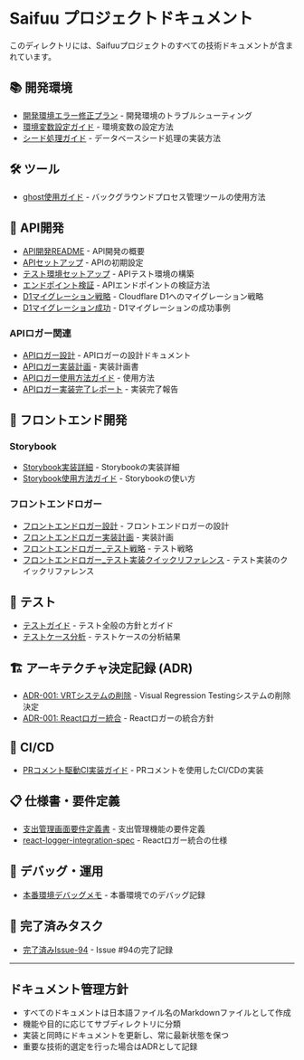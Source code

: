 # Saifuu プロジェクトドキュメント

このディレクトリには、Saifuuプロジェクトのすべての技術ドキュメントが含まれています。

## 📚 開発環境

- [開発環境エラー修正プラン](./開発環境エラー修正プラン.md) - 開発環境のトラブルシューティング
- [環境変数設定ガイド](./環境変数設定ガイド.md) - 環境変数の設定方法
- [シード処理ガイド](./シード処理ガイド.md) - データベースシード処理の実装方法

## 🛠 ツール

- [ghost使用ガイド](./tools/ghost使用ガイド.md) - バックグラウンドプロセス管理ツールの使用方法

## 🔌 API開発

- [API開発README](./API開発/README.md) - API開発の概要
- [APIセットアップ](./API開発/setup.md) - APIの初期設定
- [テスト環境セットアップ](./API開発/test-environment-setup.md) - APIテスト環境の構築
- [エンドポイント検証](./API開発/endpoint-verification.md) - APIエンドポイントの検証方法
- [D1マイグレーション戦略](./API開発/d1-migration-strategy.md) - Cloudflare D1へのマイグレーション戦略
- [D1マイグレーション成功](./API開発/d1-migration-success.md) - D1マイグレーションの成功事例

### APIロガー関連

- [APIロガー設計](./APIロガー設計.md) - APIロガーの設計ドキュメント
- [APIロガー実装計画](./APIロガー実装計画.md) - 実装計画書
- [APIロガー使用方法ガイド](./APIロガー使用方法ガイド.md) - 使用方法
- [APIロガー実装完了レポート](./APIロガー実装完了レポート.md) - 実装完了報告

## 🎨 フロントエンド開発

### Storybook

- [Storybook実装詳細](./storybook/実装詳細.md) - Storybookの実装詳細
- [Storybook使用方法ガイド](./storybook/使用方法ガイド.md) - Storybookの使い方

### フロントエンドロガー

- [フロントエンドロガー設計](./フロントエンドロガー設計.md) - フロントエンドロガーの設計
- [フロントエンドロガー実装計画](./フロントエンドロガー実装計画.md) - 実装計画
- [フロントエンドロガー_テスト戦略](./フロントエンドロガー_テスト戦略.md) - テスト戦略
- [フロントエンドロガー_テスト実装クイックリファレンス](./フロントエンドロガー_テスト実装クイックリファレンス.md) - テスト実装のクイックリファレンス

## 🧪 テスト

- [テストガイド](./テストガイド.md) - テスト全般の方針とガイド
- [テストケース分析](./テストケース分析.md) - テストケースの分析結果

## 🏗 アーキテクチャ決定記録 (ADR)

- [ADR-001: VRTシステムの削除](./adr/001-remove-vrt-system.md) - Visual Regression Testingシステムの削除決定
- [ADR-001: Reactロガー統合](./adr/001-react-logger-integration.md) - Reactロガーの統合方針

## 🚀 CI/CD

- [PRコメント駆動CI実装ガイド](./ci/PRコメント駆動CI実装ガイド.md) - PRコメントを使用したCI/CDの実装

## 📋 仕様書・要件定義

- [支出管理画面要件定義書](./支出管理画面要件定義書.md) - 支出管理機能の要件定義
- [react-logger-integration-spec](./react-logger-integration-spec.md) - Reactロガー統合の仕様

## 🐛 デバッグ・運用

- [本番環境デバッグメモ](./本番環境デバッグメモ.md) - 本番環境でのデバッグ記録

## 📝 完了済みタスク

- [完了済みIssue-94](./完了済みIssue-94.md) - Issue #94の完了記録

---

## ドキュメント管理方針

- すべてのドキュメントは日本語ファイル名のMarkdownファイルとして作成
- 機能や目的に応じてサブディレクトリに分類
- 実装と同時にドキュメントを更新し、常に最新状態を保つ
- 重要な技術的選定を行った場合はADRとして記録